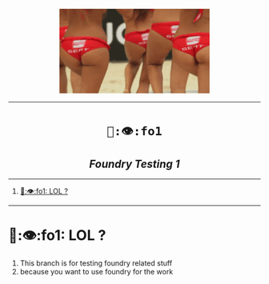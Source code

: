 <p align="center">
<img src="px/f1.gif" width="300">
</p>


----

<h1 align="center"><code>🧮:👁️:fo1</code></h1>
<h2 align="center"><i>Foundry Testing 1 </i></h2>

----
1. [🧮:👁️:fo1: LOL ?](#️fo1-lol-)

----

# 🧮:👁️:fo1: LOL ?

1. This branch is for testing foundry related stuff 
2. because you want to use foundry for the work 


